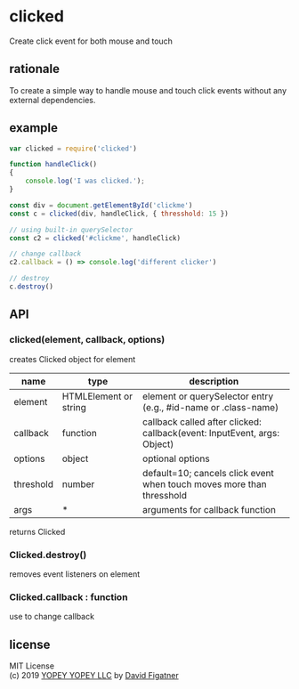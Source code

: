 # clicked
Create click event for both mouse and touch

## rationale

To create a simple way to handle mouse and touch click events without any external dependencies.

## example
```js
var clicked = require('clicked')

function handleClick()
{
    console.log('I was clicked.');
}

const div = document.getElementById('clickme')
const c = clicked(div, handleClick, { thresshold: 15 })

// using built-in querySelector
const c2 = clicked('#clickme', handleClick)

// change callback
c2.callback = () => console.log('different clicker')

// destroy
c.destroy()
```

## API

### clicked(element, callback, options)
creates Clicked object for element

|name|type|description
|---|---|---|
|element|HTMLElement or string|element or querySelector entry (e.g., #id-name or .class-name)|
|callback|function|callback called after clicked: callback(event: InputEvent, args: Object)
|options|object|optional options|
|threshold|number|default=10; cancels click event when touch moves more than thresshold
|args|*|arguments for callback function
returns Clicked

### Clicked.destroy()
removes event listeners on element

### Clicked.callback : function
use to change callback

## license  
MIT License  
(c) 2019 [YOPEY YOPEY LLC](https://yopeyopey.com/) by [David Figatner](https://twitter.com/yopey_yopey/)
